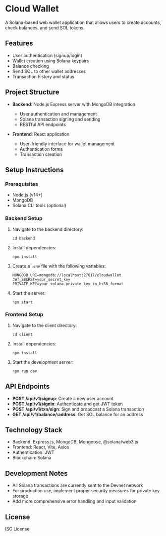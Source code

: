 # Cloud Wallet

A Solana-based web wallet application that allows users to create accounts, check balances, and send SOL tokens.

## Features

- User authentication (signup/login)
- Wallet creation using Solana keypairs
- Balance checking
- Send SOL to other wallet addresses
- Transaction history and status

## Project Structure

- **Backend**: Node.js Express server with MongoDB integration
  - User authentication and management
  - Solana transaction signing and sending
  - RESTful API endpoints

- **Frontend**: React application
  - User-friendly interface for wallet management
  - Authentication forms
  - Transaction creation

## Setup Instructions

### Prerequisites

- Node.js (v14+)
- MongoDB
- Solana CLI tools (optional)

### Backend Setup

1. Navigate to the backend directory:
   ```
   cd backend
   ```

2. Install dependencies:
   ```
   npm install
   ```

3. Create a `.env` file with the following variables:
   ```
   MONGODB_URI=mongodb://localhost:27017/cloudwallet
   JWT_SECRET=your_secret_key
   PRIVATE_KEY=your_solana_private_key_in_bs58_format
   ```

4. Start the server:
   ```
   npm start
   ```

### Frontend Setup

1. Navigate to the client directory:
   ```
   cd client
   ```

2. Install dependencies:
   ```
   npm install
   ```

3. Start the development server:
   ```
   npm run dev
   ```

## API Endpoints

- **POST /api/v1/signup**: Create a new user account
- **POST /api/v1/signin**: Authenticate and get JWT token
- **POST /api/v1/txn/sign**: Sign and broadcast a Solana transaction
- **GET /api/v1/balance/:address**: Get SOL balance for an address

## Technology Stack

- Backend: Express.js, MongoDB, Mongoose, @solana/web3.js
- Frontend: React, Vite, Axios
- Authentication: JWT
- Blockchain: Solana

## Development Notes

- All Solana transactions are currently sent to the Devnet network
- For production use, implement proper security measures for private key storage
- Add more comprehensive error handling and input validation

## License

ISC License
